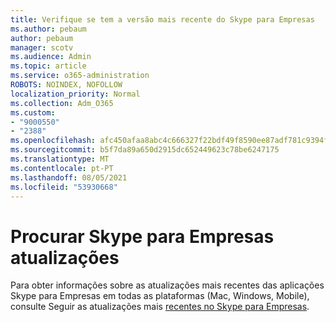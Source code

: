```yaml
---
title: Verifique se tem a versão mais recente do Skype para Empresas
ms.author: pebaum
author: pebaum
manager: scotv
ms.audience: Admin
ms.topic: article
ms.service: o365-administration
ROBOTS: NOINDEX, NOFOLLOW
localization_priority: Normal
ms.collection: Adm_O365
ms.custom:
- "9000550"
- "2388"
ms.openlocfilehash: afc450afaa8abc4c666327f22bdf49f8590ee87adf781c9394fe75fd314791cb
ms.sourcegitcommit: b5f7da89a650d2915dc652449623c78be6247175
ms.translationtype: MT
ms.contentlocale: pt-PT
ms.lasthandoff: 08/05/2021
ms.locfileid: "53930668"
---
```

# <a name="check-for-skype-for-business-updates"></a>Procurar Skype para Empresas atualizações

Para obter informações sobre as atualizações mais recentes das aplicações Skype para Empresas em todas as plataformas (Mac, Windows, Mobile), consulte Seguir as atualizações mais [recentes no Skype para Empresas](https://support.office.com/article/follow-the-latest-updates-in-skype-for-business-cece9f93-add1-4d93-9a38-56cc598e5781).
